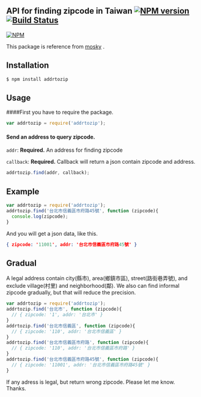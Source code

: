 ## API for finding zipcode in Taiwan [![NPM version](https://badge.fury.io/js/addrtozip.svg)](http://badge.fury.io/js/addrtozip) [![Build Status](https://drone.io/github.com/milly-chuang/addrtozip/status.png)](https://drone.io/github.com/milly-chuang/addrtozip/latest)
[![NPM](https://nodei.co/npm/addrtozip.png?downloads=true)](https://nodei.co/npm/addrtozip/)

This package is reference from [mosky](https://github.com/moskytw/zipcodetw) .

## Installation

```bash
$ npm install addrtozip
```

## Usage
####First you have to require the package.

```javascript
var addrtozip = require('addrtozip');
```

#### Send an address to query zipcode. 
 `addr`: **Required.** An address for finding zipcode
 
 `callback`: **Required.** Callback will return a json contain zipcode and address.
 
```javascript
addrtozip.find(addr, callback);
```

## Example

```javascript
var addrtozip = require('addrtozip');
addrtozip.find('台北市信義區市府路45號', function (zipcode){
  console.log(zipcode);
}
```

And you will get a json data, like this.

```json
{ zipcode: '11001', addr: '台北市信義區市府路45號' }
```

## Gradual
A legal address contain city(縣市), area(鄉鎮市區), street(路街巷弄號),
and exclude village(村里) and neighborhood(鄰).
We also can find informal zipcode gradually, but that will reduce the precision.

```javascript
var addrtozip = require('addrtozip');
addrtozip.find('台北市', function (zipcode){
  // { zipcode: '1', addr: '台北市' }
}
addrtozip.find('台北市信義區', function (zipcode){
  // { zipcode: '110', addr: '台北市信義區' }
}
addrtozip.find('台北市信義區市府路', function (zipcode){
  // { zipcode: '110', addr: '台北市信義區市府路' }
}
addrtozip.find('台北市信義區市府路45號', function (zipcode){
  // { zipcode: '11001', addr: '台北市信義區市府路45號' }
}
```

If any adress is legal, but return wrong zipcode.
Please let me know. Thanks.
